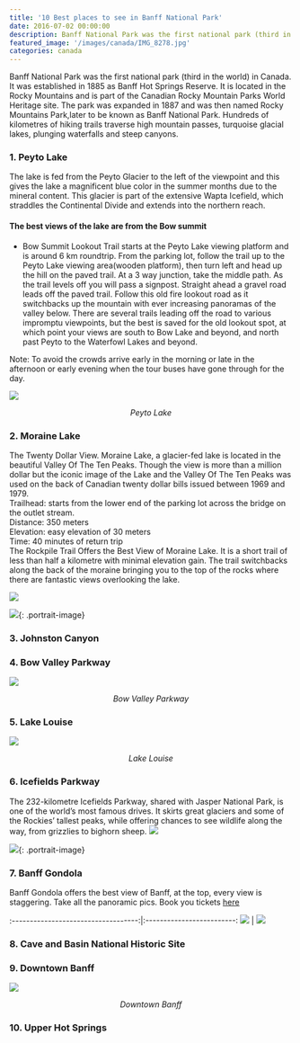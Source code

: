 ```yaml
---
title: '10 Best places to see in Banff National Park'
date: 2016-07-02 00:00:00
description: Banff National Park was the first national park (third in the world) in Canada. It was established in 1885 as Banff Hot Springs Reserve. It is located in the Rocky Mountains and is part of the Canadian Rocky Mountain Parks World Heritage site. The park was expanded in 1887 and was then named Rocky Mountains Park,later to be known as Banff  National Park. Hundreds of kilometres of hiking trails traverse high mountain passes, turquoise glacial lakes, plunging waterfalls and steep canyons.
featured_image: '/images/canada/IMG_8278.jpg'
categories: canada
---
```


Banff National Park was the first national park (third in the world) in Canada. It was established in 1885 as Banff Hot Springs Reserve. It is located in the Rocky Mountains and is part of the Canadian Rocky Mountain Parks World Heritage site. The park was expanded in 1887 and was then named Rocky Mountains Park,later to be known as Banff  National Park. Hundreds of kilometres of hiking trails traverse high mountain passes, turquoise glacial lakes, plunging waterfalls and steep canyons.

### 1.  Peyto Lake

The lake is fed from the Peyto Glacier to the left of the viewpoint and this gives the lake a magnificent blue color in the summer months due to the mineral content. This glacier is part of the extensive Wapta Icefield, which straddles the Continental Divide and extends into the northern reach.
#### The best views of the lake are from the Bow summit
* Bow Summit Lookout Trail starts at the Peyto Lake viewing platform and is around 6 km roundtrip. From the parking lot, follow the trail up to the Peyto Lake viewing area(wooden platform), then turn left and head up the hill on the paved trail. At a 3 way junction, take the middle path. As the trail levels off you will pass a signpost. Straight ahead a gravel road leads off the paved trail. Follow this old fire lookout road as it switchbacks up the mountain with ever increasing panoramas of the valley below. There are several trails leading off the road to various impromptu viewpoints, but the best is saved for the old lookout spot, at which point your views are south to Bow Lake and beyond, and north past Peyto to the Waterfowl Lakes and beyond.

Note: To avoid the crowds arrive early in the morning or late in the afternoon or early evening when the tour buses have gone through for the day.

![](/images/canada/peyto.jpg)
*<center class="image-caption">Peyto Lake</center>*

### 2. Moraine Lake
The Twenty Dollar View.
Moraine Lake, a glacier-fed lake is located in the beautiful Valley Of The Ten Peaks. Though the view is more than a million dollar but the iconic image of the Lake and the Valley Of The Ten Peaks was used on the back of Canadian twenty dollar bills issued between 1969 and 1979.
<br>
Trailhead: starts from the lower end of the parking lot across the bridge on the outlet stream.<br>
Distance: 350 meters<br>
Elevation: easy elevation of 30 meters<br>
Time: 40 minutes of return trip<br>
The Rockpile Trail Offers the Best View of Moraine Lake. It is a short trail of less than half a kilometre with minimal elevation gain. The trail switchbacks along the back of the moraine bringing you to the top of the rocks where there are fantastic views overlooking the lake.

![](/images/canada/f1182848.jpg)

![](/images/canada/f0848640.jpg){: .portrait-image}
### 3. Johnston Canyon
### 4. Bow Valley Parkway
![](/images/canada/IMG_8278.jpg)
*<center class="image-caption">Bow Valley Parkway</center>*
### 5. Lake Louise
![](/images/canada/f1882432.jpg)
*<center class="image-caption">Lake Louise</center>*

### 6. Icefields Parkway
The 232-kilometre Icefields Parkway, shared with Jasper National Park, is one of the world’s most famous drives. It skirts great glaciers and some of the Rockies’ tallest peaks, while offering chances to see wildlife along the way, from grizzlies to bighorn sheep.
![](/images/canada/IMG_5.jpg)

![](/images/canada/IMG_8697.JPG){: .portrait-image}

### 7. Banff Gondola

Banff Gondola offers the best view of Banff, at the top, every view is staggering. Take all the panoramic pics. Book you tickets [here](https://www.banffjaspercollection.com/attractions/banff-gondola/?pd00=553619486.1582253300)

:-----------------------------------:|:-------------------------:
![](/images/canada/IMG_8267.JPG)     |  ![](/images/canada/IMG_8270.JPG)

### 8. Cave and Basin National Historic Site

### 9. Downtown Banff
![](/images/canada/downtownbanff.jpg)
*<center class="image-caption">Downtown Banff</center>*
### 10. Upper Hot Springs









